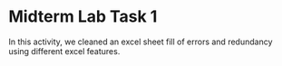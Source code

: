 
# Midterm Lab Task 1
In this activity, we cleaned an excel sheet fill of errors and redundancy using different excel features.
